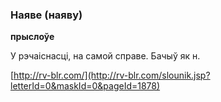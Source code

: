 ### Наяве (наяву)
**прыслоўе**

У рэчаіснасці, на самой справе. Бачыў як н.

<a rel="author">[http://rv-blr.com/](http://rv-blr.com/slounik.jsp?letterId=0&maskId=0&pageId=1878)</a>
